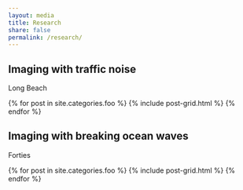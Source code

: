 ```yaml
---
layout: media
title: Research
share: false
permalink: /research/
---
```


<div class="tiles">
<h2 class="post-title">Imaging with traffic noise</h2>
<p class="post-excerpt">Long Beach</p>
{% for post in site.categories.foo %}
  {% include post-grid.html %}
{% endfor %}
</div><!-- /.tiles -->

<div class="tiles">
<h2 class="post-title">Imaging with breaking ocean waves</h2>
<p class="post-excerpt">Forties</p>
{% for post in site.categories.foo %}
  {% include post-grid.html %}
{% endfor %}
</div><!-- /.tiles -->
